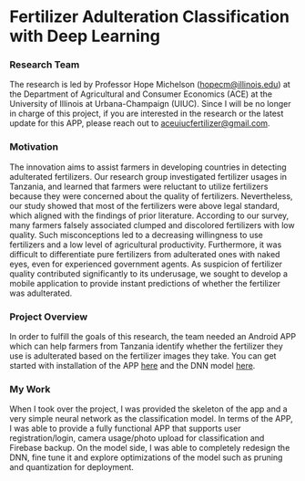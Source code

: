 # Fertilizer Adulteration Classification with Deep Learning

### Research Team

The research is led by Professor Hope Michelson ([hopecm@illinois.edu](hopecm@illinois.edu)) at the Department of Agricultural and Consumer Economics (ACE) at the University of Illinois at Urbana-Champaign (UIUC). Since I will be no longer in charge of this project, if you are interested in the research or the latest update for this APP, please reach out to aceuiucfertilizer@gmail.com.

### Motivation

The innovation aims to assist farmers in developing countries in detecting adulterated fertilizers. Our research group investigated fertilizer usages in Tanzania, and learned that farmers were reluctant to utilize fertilizers because they were concerned about the quality of fertilizers. Nevertheless, our study showed that most of the fertilizers were above legal standard, which aligned with the findings of prior literature. According to our survey, many farmers falsely associated clumped and discolored fertilizers with low quality. Such misconceptions led to a decreasing willingness to use fertilizers and a low level of agricultural productivity. Furthermore, it was difficult to differentiate pure fertilizers from adulterated ones with naked eyes, even for experienced government agents. As suspicion of fertilizer quality contributed significantly to its underusage, we sought to develop a mobile application to provide instant predictions of whether the fertilizer was adulterated.

### Project Overview

In order to fulfill the goals of this research, the team needed an Android APP which can help farmers from Tanzania identify whether the fertilizer they use is adulterated based on the fertilizer images they take. You can get started with installation of the APP [here](https://github.com/wenjiey2/Fertilizer_Adulteration_Detection/tree/main/app#installation) and the DNN model [here](https://github.com/wenjiey2/Fertilizer_Adulteration_Detection/tree/main/model/model_2.2#model-22).

### My Work

When I took over the project, I was provided the skeleton of the app and a very simple neural network as the classification model. In terms of the APP, I was able to provide a fully functional APP that supports user registration/login, camera usage/photo upload for classification and Firebase backup. On the model side, I was able to completely redesign the DNN, fine tune it and explore optimizations of the model such as pruning and quantization for deployment.
